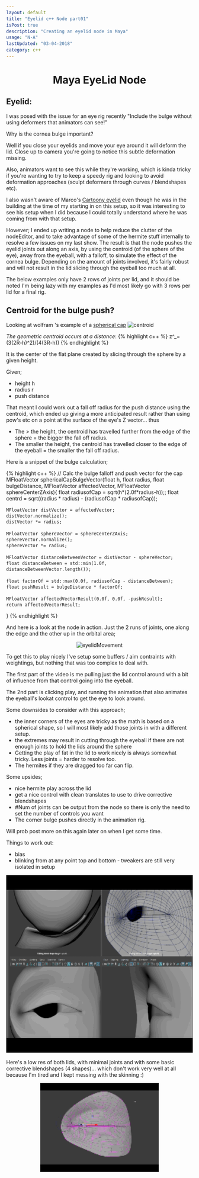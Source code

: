 ```yaml
---
layout: default
title: "Eyelid c++ Node part01"
isPost: true
description: "Creating an eyelid node in Maya"
usage: "N-A"
lastUpdated: "03-04-2018"
category: c++
---
```

<center><h1>Maya EyeLid Node</h1></center>
<h2>Eyelid:</h2>
I was posed with the issue for an eye rig recently "Include the bulge
without using deformers that animators can see!"

Why is the cornea bulge important?

Well if you close your eyelids and move your eye around it will deform
the lid. Close up to camera you're going to notice this subtle deformation missing.

Also, animators want to see this while they're working, which is kinda
tricky if you're wanting to try to keep a speedy rig and looking to
avoid deformation approaches (sculpt deformers through curves / blendshapes etc).

I also wasn't aware of Marco's <a href="https://vimeo.com/66583205">Cartoony eyelid</a>
even though he was in the building at the time of my starting in on this
setup, so it was interesting to see his setup when I did because I
could totally understand where he was coming from with that setup.

However; I ended up writing a node to help reduce the clutter of the
nodeEditor, and to take advantage of some of the hermite stuff internally
to resolve a few issues on my last show. The result is that the node
pushes the eyelid joints out along an axis, by using the centroid (of
the sphere of the eye), away from the eyeball, with a falloff, to
simulate the effect of the cornea bulge. Depending on the amount of
joints involved, it's fairly robust and will not result in the lid
slicing through the eyeball too much at all.

The below examples only have 2 rows of joints per lid, and it should be
noted I'm being lazy with my examples as I'd most likely go with 3 rows
per lid for a final rig.


<h2>Centroid for the bulge push?</h2>
Looking at wolfram 's example of a <a href="http://mathworld.wolfram.com/SphericalCap.html">spherical cap</a>


<img src="http://mathworld.wolfram.com/images/eps-gif/SphericalCap_1001.gif" alt="centroid">


<i>The geometric centroid occurs at a distance</i>:
{% highlight c++ %}
z^_=(3(2R-h)^2)/(4(3R-h))
{% endhighlight %}

It is the center of the flat plane created by slicing through the
sphere by a given height.

Given;

- height h
- radius r
- push distance

That meant I could work out a fall off radius for the push distance
using the centroid, which ended up giving a more anticipated result
rather than using pow's etc on a point at the surface of the eye's Z
vector... thus

- The > the height, the centroid has travelled further from the edge of
the sphere = the bigger the fall off radius.
- The smaller the height, the centroid has travelled closer to the edge
of the eyeball = the smaller the fall off radius.

Here is a snippet of the bulge calculation;

{% highlight c++ %}
// Calc the bulge falloff and push vector for the cap
MFloatVector sphericalCapBulgeVector(float h, float radius, float bulgeDistance, MFloatVector affectedVector, MFloatVector sphereCenterZAxis){
	float radiusofCap = sqrt(h*(2.0f*radius-h));;
	float centrd = sqrt((radius * radius) - (radiusofCap * radiusofCap));

	MFloatVector distVector = affectedVector;
	distVector.normalize();
	distVector *= radius;

	MFloatVector sphereVector = sphereCenterZAxis;
	sphereVector.normalize();
	sphereVector *= radius;

	MFloatVector distanceBetweenVector = distVector - sphereVector;
	float distanceBetween = std::min(1.0f, distanceBetweenVector.length());

	float factorOf = std::max(0.0f, radiusofCap - distanceBetween);
	float pushResult = bulgeDistance * factorOf;

	MFloatVector affectedVectorResult(0.0f, 0.0f, -pushResult);
	return affectedVectorResult;
}
{% endhighlight %}


And here is a look at the node in action. Just the 2 runs of joints,
one along the edge and the other up in the orbital area;
<center><img src="/assets/examples/eyelidTest01.gif" width="640" height="480" alt="eyelidMovement"></center>


To get this to play nicely I've setup some buffers / aim contraints with
weightings, but nothing that was too complex to deal with.


The first part of the video is me pulling just the lid control around
with a bit of influence from that control going into the eyeball.


The 2nd part is clicking play, and running the animation that also
animates the eyeball's lookat control to get the eye to look around.


Some downsides to consider with this approach;


- the inner corners of the eyes are tricky as the math is based on a
spherical shape, so I will most likely add those joints in with a different setup.
- the extremes may result in cutting through the eyeball if there are
not enough joints to hold the lids around the sphere
- Getting the play of fat in the lid to work nicely is always somewhat
tricky. Less joints = harder to resolve too.
- The hermites if they are dragged too far can flip.

Some upsides;

- nice hermite play across the lid
- get a nice control with clean translates to use to drive corrective blendshapes
- #Num of joints can be output from the node so there is only the need
to set the number of controls you want
- The corner bulge pushes directly in the animation rig.

Will prob post more on this again later on when I get some time.

Things to work out:
- bias
- blinking from at any point top and bottom - tweakers are still very isolated in setup

<center><img src="/assets/examples/eyelidTest02.gif" width="640" height="480" alt="eyelidMovement"></center>

Here's a low res of both lids, with minimal joints and with some basic
corrective blendshapes (4 shapes)... which don't work very well at all
because I'm tired and I kept messing with the skinning :)

<center><img src="/assets/examples/bothLids.gif" width="320" height="240" alt="eyelidMovement"></center>


